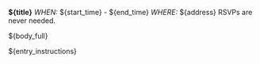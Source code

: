 __${title}__
*WHEN:* ${start_time} - ${end_time}
*WHERE:* ${address}
RSVPs are never needed.

${body_full}

${entry_instructions}
